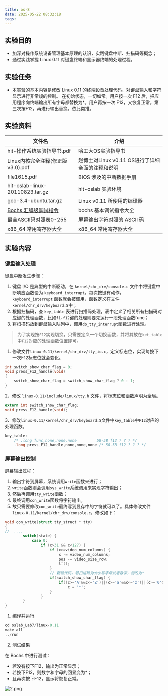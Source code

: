 ```yaml
---
title: os-8
date: 2025-05-22 08:32:18
tags:
---
```


## 实验目的
- 加深对操作系统设备管理基本原理的认识，实践键盘中断、扫描码等概念；
- 通过实践掌握 Linux 0.11 对键盘终端和显示器终端的处理过程。

## 实验任务
- 本实验的基本内容是修改 Linux 0.11 的终端设备处理代码，对键盘输入和字符显示进行非常规的控制。 在初始状态，一切如常。用户按一次 F12 后，把应用程序向终端输出所有字母都替换为*。用户再按一次 F12，又恢复正常。第三次按F12，再进行输出替换。依此类推。

## 实验资料
| 文件名                                                                            | 介绍                                             |
| --------------------------------------------------------------------------------- | ------------------------------------------------ |
| hit-操作系统实验指导书.pdf                                                        | 哈工大OS实验指导书                               |
| Linux内核完全注释(修正版v3.0).pdf                                                 | 赵博士对Linux v0.11 OS进行了详细全面的注释和说明 |
| file1615.pdf                                                                      | BIOS 涉及的中断数据手册                          |
| hit-oslab-linux-20110823.tar.gz                                                   | hit-oslab 实验环境                               |
| gcc-3.4-ubuntu.tar.gz                                                             | Linux v0.11 所使用的编译器                       |
| [Bochs 汇编级调试指令](https://www.emptydust.com/2025/05/21/bochs-debug-commend/) | bochs 基本调试指令大全                           |
| 最全ASCII码对照表0-255                                                            | 屏幕输出字符对照的 ASCII 码                      |
| x86_64 常用寄存器大全                                                             | x86_64 常用寄存器大全                            |

## 实验内容
### 键盘输入处理
键盘中断发生步骤：

1. 键盘 I/O 是典型的中断驱动，在 `kernel/chr_drv/console.c` 文件中将键盘中断响应函数设为 `keyboard_interrupt`。每次按键有动作，`keyboard_interrupt` 函数就会被调用，函数定义在文件 `kernel/chr_drv/keyboard.S`中；
2. 根据扫描码，查 `key_table` 表进行扫描码处理，表中定义了相关所有扫描码对应键的处理函数，比如`f1-f12`键的处理则要先运行一段处理函数func；
3. 将扫描码放到键盘输入队列中，调用`do_tty_interrupt`函数进行处理。

> 为了实现按`F12`实现切换，只需要定义一个切换函数，并将其放在`ket_table`中`F12`对应的处理函数位置即可。

1. 修改文件`linux-0.11/kernel/chr_drv/tty_io.c`，定义标志位，实现每按下一次F12标志位就会变化。
```c
int switch_show_char_flag = 0;
void press_F12_handle(void)
{
    switch_show_char_flag = switch_show_char_flag ? 0 : 1;
}
```

2、修改 `linux-0.11/include/linux/tty.h` 文件，将标志位和函数声明为全局。
```c
extern int switch_show_char_flag;
void press_F12_handle(void);
```

3、修改`linux-0.11/kernel/chr_drv/keyboard.S`文件中`key_table`中`F12`对应的处理函数。
```c
key_table:
    /* .long func,none,none,none         58-5B f12 ? ? ? */
    .long press_F12_handle,none,none,none /* 58-5B f12 ? ? ? */
```

### 屏幕输出控制

屏幕输出过程：

1. 输出字符到屏幕，系统调用`write`函数来进行；
2. `write`函数则会调用`sys_write`系统调用来实现字符输出；
3. 然后再调用`tty_write`函数；
4. 最终调用`con_write`函数将字符输出。
5. 故只需要修改`con_write`最终写到显存中的字符就可以了。具体修改文件`linux-0.11/kernel/chr_drv/console.c`，修改如下：
```c
void con_write(struct tty_struct * tty)
{
//  ....
        switch(state) {
            case 0:
                if (c>31 && c<127) {
                    if (x>=video_num_columns) {
                        x -= video_num_columns;
                        pos -= video_size_row;
                        lf();
                    }
					// 新增代码，若扫描码为大小写字母或者数字，则改为*
                    if(switch_show_char_flag) {
                        if((c>='A'&&c<='Z')||(c>='a'&&c<='z')||(c>='0'&&c<='9'))
                            c = '*';
                    }
                }
        }
}
```

1. 编译并运行
```c
cd oslab_Lab7/linux-0.11
make all
../run
```
2. 测试结果

在 Bochs 中进行测试：

- 若没有按下F12，输出为正常显示；
- 若按下F12，则数字和字母的回显变为*；
- 且再次按下F12，显示将恢复正常。


![2.png](https://bu.dusays.com/2025/05/22/682e7ad76f7c1.png)